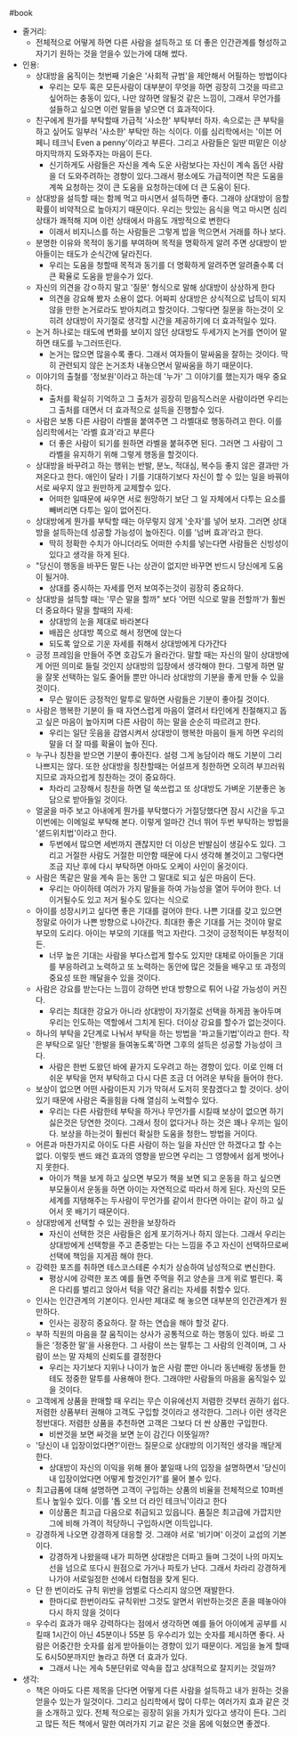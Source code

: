 #book 
- 줄거리:
    - 전체적으로 어떻게 하면 다른 사람을 설득하고 또 더 좋은 인간관계를 형성하고 자기기 원하는 것을 얻을수 있는가에 대해 썼다.
- 인용:
    - 상대방을 움직이는 첫번째 기술은 '사회적 규범'을 제안해서 어필하는 방법이다
        - 우리는 모두 혹은 모든사람이 대부분이 무엇을 하면 굉장히 그것을 따르고 싶어하는 충동이 있다, 나만 않하면 않될것 같은 느낌이, 그래서 무언가를 설들하고 싶으면 이런 말들을 넣으면 더 효과적이다.
    - 친구에게 뭔가를 부탁할때 가급적 '사소한' 부탁부터 하자. 속으로는 큰 부탁을 하고 싶어도 일부러 '사소한' 부탁만 하는 식이다.
이를 심리학에서는 '이븐 어 페니 테크닉 Even a penny'이라고 부른다.
그리고 사람들은 일딴 떠맡은 이상 마지막까지 도와주자는 마음이 든다.
        - 신기하게도 사람들은 자신을 계속 도운 사람보다는 자신이 계속 돕던 사람을 더 도와주려하는 경향이 있다.그래서 평소에도 가급적이면 작은 도움을 계쏙 요청하는 것이 큰 도움을 요청하는데에 더 큰 도움이 된다.
    - 상대방을 설득할 때는 함께 먹고 마시면서 설득하면 좋다. 그래야 상대방이 응할 확률이 비약적으로 높아지기 때문이다. 우리는 맛있는 음식을 먹고 마시면 심리상태가 쾌적해 지며 이런 상태에서 마음도 개방적으로 변한다
        - 이래서 비지니스를 하는 사람들은 그렇게 밥을 먹으면서 거래를 하나 보다.
    - 분명한 이유와 목적이 동기를 부여하며 목적을 명확하게 알려 주면 상대방이 받아들이는 태도가 순식간에 달라진다.
        - 우리는 도움을 청할때 목적과 동기를 더 명확하게 알려주면 알려줄수록 더 큰 확율로 도움을 받을수가 있다.
    - 자신의 의견을 강ㅇ하지 말고 '질문' 형식으로 말해 상대방이 상상하게 한다
        - 의견을 강요해 봤자 소용이 없다. 어짜피 상대방은 상식적으로 납득이 되지 않을 만한 논거로라도 받아치려고 할것이다. 그렇다면 질문을 하는것이 오히려 상대방이 자기절로 생각할 시간을 제공하기에 더 효과적일수 있다.
    - 논거 하나로는 태도에 변화를 보이지 않던 상대방도 두세가지 논거를 연이어 말하면 태도를 누그러뜨린다.
        - 논거는 많으면 많을수록 좋다. 그래서 여자들이 말싸움을 잘하는 것이다. 딱히 관련되지 않은 논거조차 내놓으면서 말싸움을 하기 때문이다.
    - 이야기의 출철를 '정보원'이라고 하는데 '누가' 그 이야기를 했는지가 매우 중요하다.
        - 출처를 확실히 기억하고 그 출처가 굉장히 믿음직스러운 사람이라면 우리는 그 출처를 대면서 더 효과적으로 설득을 진행할수 있다.
    - 사람은 보통 다른 사람이 라벨을 붙여주면 그 라벨대로 행동하려고 한다. 이를 심리학에서는 '라벨 효과'라고 부른다
        - 더 좋은 사람이 되기를 원하면 라벨을 붙혀주면 된다. 그러면 그 사람이 그 라벨을 유지하기 위해 그렇게 행동을 할것이다.
    - 상대방을 바꾸려고 하는 행위는 반발, 분노, 적대심, 복수등 좋지 않은 결과만 가져온다고 한다. 애인이 달라ㅣ기를 기대하기보다 자신이 할 수 있는 일을 바꿔야 서로 싸우지 않고 원만하게 교제할수 있다.
        - 어떠한 일때문에 싸우면 서로 원망하기 보단 그 일 자체에서 다투는 요소를 빼버리면 다투는 일이 없어진다.
    - 상대방에게 뭔가를 부탁할 때는 아무렇지 않게 '숫자'를 넣어 보자. 그러면 상대방을 설득하는데 성공할 가능성이 높아진다. 이를 '넘버 효과'라고 한다.
        - 딱히 정확한 수치가 아니더라도 어떠한 수치를 넣는다면 사람들은 신빙성이 있다고 생각을 하게 된다.
    - "당신이 행동을 바꾸든 말든 나는 상관이 없지만 바꾸면 반드시 당신에게 도움이 될거야.
        - 상대를 중시하는 자세를 먼저 보여주는것이 굉장히 중요하다.
    - 상대방을 설득할 때는 '무슨 말을 할까" 보다 '어떤 식으로 말을 전할까'가 훨씬 더 중요하다
말을 할때의 자세:
        - 상대방의 눈을 제대로 바라본다
        - 배꼽은 상대방 쪽으로 해서 정면에 앉는다
        - 되도록 앞으로 기운 자세를 취해서 상대방에게 다가간다
    - 긍정 프레임을 만들어 주면 호감도가 올라간다. 말할 때는 자신의 말이 상대방에게 어떤 의미로 들릴 것인지 상대방의 입장에서 생각해야 한다. 그렇게 하면 말을 잘못 선택하는 일도 줄어들 뿐만 아니라 상대방의 기분을 좋게 만들 수 있을 것이다.
        - 무슨 말이든 긍정적인 말투로 말하면 사람들은 기분이 좋아질 것이다.
    - 사람은 행복한 기분이 들 때 자연스럽게 마음이 열려서 타인에게 친절해지고 돕고 싶은 마음이 높아지며 다른 사람이 하는 말을 순순히 따르려고 한다.
        - 우리는 일단 웃음을 감염시켜서 상대방이 행복한 마음이 들게 하면 우리의 말을 더 잘 따를 확율이 높아 진다.
    - 누구나 칭찬을 받으면 기분이 좋아진다. 설령 그게 농담이라 해도 기분이 그리 나쁘지는 않다. 또한 상대방을 칭찬할때는 어설프게 칭한하면 오히려 부끄러워 지므로 과자으럽게 칭찬하는 것이 중요하다.
        - 차라리 고장해서 칭찬을 하면 덜 쑥쓰럽고 또 상대방도 가벼운 기분좋은 농담으로 받아들일 것이다.
    - 얼굴을 마주 보고 아내에게 뭔가를 부탁했다가 거절당했다면 잠시 시간을 두고 이번에는 이메일로 부탁해 본다. 이렇게 얼마간 건너 뛰어 두번 부탁하는 방법을 '샡드위치법'이라고 한다.
        - 두번에서 많으면 세번까지 괜찮지만 더 이상은 반발심이 생길수도 있다. 그리고 거절한 사람도 거절한 미안함 때문에 다시 생각해 볼것이고 그렇다면 조금 지난 후에 다시 부탁하면 아마도 오케이 사인이 올것이다.
    - 사람은 똑같은 말을 계속 듣는 동안 그 말대로 되고 싶은 마음이 든다. 
        - 우리는 아이하테 여러가 가지 말들을 하여 가능성을 열어 두어야 한다. 너 이거될수도 있고 저거 될수도 있다는 식으로
    - 아이를 성장시키고 싶다면 좋은 기대를 걸어야 한다. 나쁜 기대를 갖고 있으면 정말로 아이가 나쁜 방향으로 나아간다. 최대한 좋은 기대를 거는 것이야 말로 부모의 도리다. 아이는 부모의 기대를 먹고 자란다. 그것이 긍정적이든 부정적이든.
        - 너무 높은 기대는 사람을 부다스럽게 할수도 있지만 대체로 아이들은 기대를 부응하려고 노력하고 또 노력하는 동안에 많은 것들을 배우고 또 과정의 중요성 또한 깨달을수 있을 것이다.
    - 사람은 강요를 받는다는 느낌이 강하면 반대 방향으로 튀어 나갈 가능성이 커진다.
        - 우리는 최대한 강요가 아니라 상대방이 자기절로 선택을 하게끔 놓아두며 우리는 인도하는 역할에서 그치게 된다.  더이상 강요를 할수가 없는것이다.
    - 하나의 부탁을 2단계로 나눠서 부탁을 하는 방법을 '파고들기법'이라고 한다. 작은 부탁으로 일단 '한발을 들여놓도록'하면 그후의 설득은 성공할 가능성이 크다.
        - 사람은 한번 도왔던 바에 끝가지 도우려고 하는 경향이 있다. 이로 인해 더 쉬운 부탁을 먼저 부탁하고 다시 다른 조금 더 어려운 부탁을 들어야 한다.
    - 보상이 없으면 어떤 사람이든지 기가 막혀서 도저히 못참겠다고 할 것이다. 상이 있기 때문에 사람은 죽을힘을 다해 열심히 노력할수 있다.
        - 우리는 다른 사람한테 부탁을 하거나 무언가를 시킬때 보상이 없으면 하기 싫은것은 당연한 것이다. 그래서 정이 없다거나 하는 것은 꽤나 우끼는 일이다. 보상을 하는것이 훨씬더 확실한 도움을 청한느 방법을 거이다.
    - 어른과 마찬가지로 아이도 다른 사람이 하는 일을 자신만 안 하겠다고 할 수는 없다. 이렇듯 밴드 왜건 효과의 영향을 받으면 우리는 그 영향에서 쉽게 벗어나지 못한다.
        - 아이가 책을 보게 하고 싶으면 부모가 책을 보면 되고 운동을 하고 싶으면 부모둘이서 운동을 하면 아이는 자연적으로 따라서 하게 된다. 자신의 모든 세계를 지탱해주는 두사람이 무언가를 같이서 한다면 아이는 같이 하고 싶어서 못 배기기 때문이다.
    - 상대방에게 선택할 수 있는 권한을 보장하라
        - 자신이 선택한 것은 사람들은 쉽게 포기하거나 하지 않는다. 그래서 우리는 상대방에게 선택항을 주고 존중받는 다는 느낌을 주고 자신이 선택하므로써 선택에 책임을 지게끔 해야 한다.
    - 강력한 포즈를 취하면 테스코스테론 수치가 상승하여 남성적으로 변신한다.
        - 평상시에 강력한 포즈 예를 들면 주먹을 쥐고 양손을 크게 위로 벌린다. 혹은 다리를 벌리고 앉아서 턱을 약간 올리는 자세를 취할수 있다.
    - 인사는 인간관계의 기본이다. 인사만 제대로 해 놓으면 대부분의 인간관계가 원만하다.
        - 인사는 굉장히 중요하다. 잘 하는 연습을 해야 할것 같다.
    - 부하 직원의 마음을 잘 움직이는 상사가 공통적으로 하는 행동이 있다. 바로 그들은 '정중한 말'을 사용한다. 그 사람이 쓰는 말투는 그 사람의 인격이며, 그 사람이 쓰는 말 자체의 신뢰도를 결정한다
        - 우리는 자기보다 지위나 나이가 높은 사람 뿐만 아니라 동년배랑 동생들 한테도 정중한 말투를 사용해야 한다. 그래야만 사람들의 마음을 움직일수 있을 것이다.
    - 고객에게 상품을 판매할 때 우리는 무슨 이유에선지 저렴한 것부터 권하기 쉽다. 저렴한 상품부터 권해야 고객도 구입할 것이라고 생각한다. 그러나 이런 생각은 정반대다. 저렴한 상품을 추천하면 고객은 그보다 더 싼 상품만 구입한다.
        - 비싼것을 보면 싸것을 보면 눈이 감긴다 이뜻일까?
    - '당신이 내 입장이었다면?'이란느 질문으로 상대방의 이기적인 생각을 깨닫게 한다. 
        - 상대방이 자신의 이익을 위해 몰아 붙일때 나의 입장을 설명하면서 '당신이 내 입장이었다면 어떻게 할것인가?'를 물어 볼수 있다.
    - 최고급품에 대해 설명하면 고객이 구입하는 상품의 비율을 전체적으로 10퍼센트나 높일수 있다. 이를 '톱 오브 더 라인 테크닉'이라고 한다
        - 이상품은 최고급 다음으로 취급되고 있읍니다. 품질은 최고급에 가깝지만 그에 비해 가격이 적당하니 구입하시면 이득입니다.
    - 강경하게 나오면 강경하게 대응할 것. 그래야 서로 '비기며' 이것이 교섭의 기본이다.
        - 강경하게 나왔을때 내가 피하면 상대방은 더파고 들며 그것이 나의 마지노선을 넘으로 또다시 원점으로 가거나 파토가 난다. 그래서 차라리 강경하게 나가야 서로일정한 선에서 타협점을 찾게 된다.
    - 단 한 번이라도 규칙 위반을 엄벌로 다스리지 않으면 재발한다.
        - 한마디로 한번이라도 규칙위반 그것도 알면서 위반하는것은 혼을 떼놓아야 다시 하지 않을 것이다
    - 우수리 효과가 매우 강력하다는 점에서 생각하면 예를 들어 아이에게 공부를 시킬때 1시간이 아닌 45분이나 55분 등 우수리가 있는 숫자를 제시하면 좋다. 사람은 어중간한 숫자를 쉽게 받아들이는 경향이 있기 때문이다. 게임을 놀게 할때도 6시50분까지만 놀라고 하면 더 효과가 있다.
        - 그래서 나는 게속 5분단위로 약속을 잡고 상대적으로 잘지키는 것일까?
- 생각:
    - 책은 아마도 다른 제목을 단다면 어떻게 다른 사람을 설득하고 내가 원하는 것을 얻을수 있는가 일것이다. 그리고 심리학에서 많이 다루는 여러가지 효과 같은 것을 소개하고 있다. 전체 적으로는 굉장히 읽을 가치가 있다고 생각이 든다. 그리고 많든 적든 책에서 말한 여러가지 기교 같은 것을 몸에 익혔으면 좋겠다.
